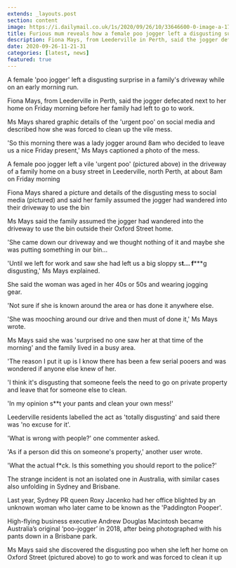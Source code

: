```yaml
---
extends: _layouts.post
section: content
image: https://i.dailymail.co.uk/1s/2020/09/26/10/33646600-0-image-a-17_1601112403379.jpg 
title: Furious mum reveals how a female poo jogger left a disgusting surprise in her driveway 
description: Fiona Mays, from Leederville in Perth, said the jogger defecated next to her home on Friday morning before the family had left to go to work. 
date: 2020-09-26-11-21-31 
categories: [latest, news] 
featured: true 
--- 
```

A female 'poo jogger' left a disgusting surprise in a family's driveway while on an early morning run.

Fiona Mays, from Leederville in Perth, said the jogger defecated next to her home on Friday morning before her family had left to go to work.  

Ms Mays shared graphic details of the 'urgent poo' on social media and described how she was forced to clean up the vile mess. 

'So this morning there was a lady jogger around 8am who decided to leave us a nice Friday present,' Ms Mays captioned a photo of the mess. 

A female poo jogger left a vile 'urgent poo' (pictured above) in the driveway of a family home on a busy street in Leederville, north Perth, at about 8am on Friday morning

Fiona Mays shared a picture and details of the disgusting mess to social media (pictured) and said her family assumed the jogger had wandered into their driveway to use the bin

Ms Mays said the family assumed the jogger had wandered into the driveway to use the bin outside their Oxford Street home. 

'She came down our driveway and we thought nothing of it and maybe she was putting something in our bin...

'Until we left for work and saw she had left us a big sloppy s**t... f*****g disgusting,' Ms Mays explained.  

She said the woman was aged in her 40s or 50s and wearing jogging gear.   

'Not sure if she is known around the area or has done it anywhere else.    

'She was mooching around our drive and then must of done it,' Ms Mays wrote. 

Ms Mays said she was 'surprised no one saw her at that time of the morning' and the family lived in a busy area.    

'The reason I put it up is I know there has been a few serial pooers and was wondered if anyone else knew of her. 

'I think it's disgusting that someone feels the need to go on private property and leave that for someone else to clean. 

'In my opinion s**t your pants and clean your own mess!'

Leederville residents labelled the act as 'totally disgusting' and said there was 'no excuse for it'.    

'What is wrong with people?' one commenter asked.

'As if a person did this on someone's property,' another user wrote.   

'What the actual f*ck. Is this something you should report to the police?'    

The strange incident is not an isolated one in Australia, with similar cases also unfolding in Sydney and Brisbane.

Last year, Sydney PR queen Roxy Jacenko had her office blighted by an unknown woman who later came to be known as the 'Paddington Pooper'.

High-flying business executive Andrew Douglas Macintosh became Australia’s original ‘poo-jogger’ in 2018, after being photographed with his pants down in a Brisbane park. 

Ms Mays said she discovered the disgusting poo when she left her home on Oxford Street (pictured above) to go to work and was forced to clean it up

